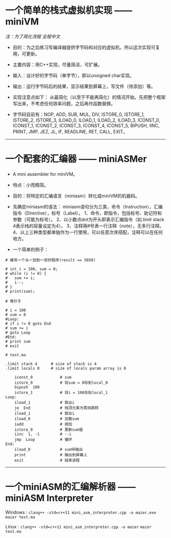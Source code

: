 # 一个简单的栈式虚拟机实现 —— miniVM

*注：为了简化流程 全程中文*

* 目的：为之后练习写编译器提供字节码和对应的虚拟机，所以这次实现可复用，可更新。

* 主要内容：用C++实现，尽量简洁，可扩展。

* 输入：设计好的字节码（单字节），即以unsigned char实现。

* 输出：运行字节码后的结果，显示结果到屏幕上，写文件（待添加）等。

* 实现注意点如下：
	从最简化（以至于不能再简化）的情况开始，先把整个框架写出来，不考虑任何效率问题，之后再作函数替换。

* 字节码目前有：NOP, ADD, SUB, MUL, DIV,
	ISTORE_0, ISTORE_1, ISTORE_2, ISTORE_3,
	ILOAD_0, ILOAD_1, ILOAD_2, ILOAD_3,
	ICONST_0, ICONST_1, ICONST_2, ICONST_3, ICONST_4, ICONST_5,
	BIPUSH, IINC,
	PRINT, JMP, JEZ, JL, IF, READLINE, RET, CALL, EXIT。

---

# 一个配套的汇编器 —— miniASMer

* A mini assembler for miniVM。

* 特点：小而精简。

* 目的：将特定的汇编语言（miniasm）转化成miniVM的机器码。

* 先确定miniasm的语法：
	miniasm语句分为三类，命令（Instruction），汇编指令（Directive），标号（Label）。
	1、命令，即指令，包括标号、助记符和参数（可能为标号）。
	2、以小数点dot为开头即表示汇编指令（如.limit stack 4表示栈的容量设定为4）。
	3、注释用#号表一行注释（note），无多行注释。
	4、以上三种类型都单独作为一行使用，可以任意次序搭配，注释可以在任何地方。

* 一个简单的例子：

```miniasm
# 编写一个从一加到一百的程序(result == 5050)

# int i = 100, sum = 0;
# while (i != 0) {
#	sum += i;
#	i--;
# }
# print(sum);

# 等价于

# i = 100
# sum = 0
#Loop:
# if i != 0 goto End
# sum += i
# goto Loop
#End:
# print sum
# exit

# test.ma

.limit stack 4		# size of stack is 4
.limit locals 8		# size of locals param array is 8

	iconst_0			# sum
	istore_0 			# 将sum = 0存到local_0
	bipush  100
	istore_1 			# 将i = 100存到local_1
Loop:
	iload_1 			# 取出i
	je  End				# 栈顶元素为零则跳转
	iload_1				# 取出i
	iload_0  			# 加载sum
	iadd 				# 相加
	istore_0 			# 更新sum值
	iinc  1, -1			# --i
	jmp  Loop 			# 循环
End:
	iload_0 			# sum待输出
	print 				# 输出到屏幕上
	exit 				# 结束进程

```

	
---

# 一个miniASM的汇编解析器 —— miniASM Interpreter

Windows :
`clang++ -std=c++11 mini_asm_interpreter.cpp -o maier.exe`
`maier test.ma`

Linux : 
`clang++ -std=c++11 mini_asm_interpreter.cpp -o maier`
`maier test.ma`
